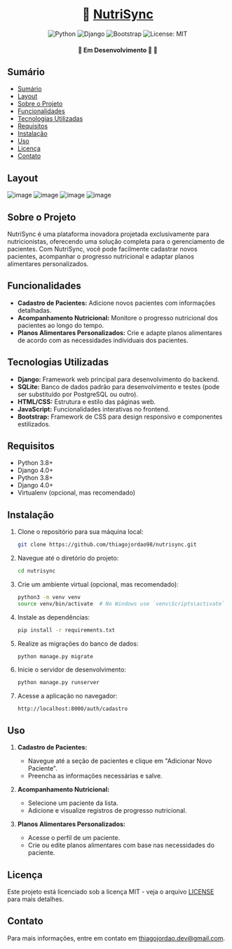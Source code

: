 <h1 align="center">
     🍃 <a href="#" alt="site do ecoleta"> NutriSync </a>
</h1>

<p align="center">
    <img src="https://img.shields.io/badge/python-3670A0?style=for-the-badge&logo=python&logoColor=ffdd54" alt="Python">
    <img src="https://img.shields.io/badge/django-%23092E20.svg?style=for-the-badge&logo=django&logoColor=white" alt="Django">
    <img src="https://img.shields.io/badge/-boostrap-0D1117?style=for-the-badge&logo=bootstrap&labelColor=0D1117" alt="Bootstrap">
    <img src="https://img.shields.io/badge/License-MIT-green.svg?style=for-the-badge" alt="License: MIT">
</p>

<h4 align="center">
	🚧   Em Desenvolvimento 🚀 🚧
</h4>

## Sumário

- [Sumário](#sumário)
- [Layout](#layout)
- [Sobre o Projeto](#sobre-o-projeto)
- [Funcionalidades](#funcionalidades)
- [Tecnologias Utilizadas](#tecnologias-utilizadas)
- [Requisitos](#requisitos)
- [Instalação](#instalação)
- [Uso](#uso)
- [Licença](#licença)
- [Contato](#contato)


## Layout
![image](https://github.com/user-attachments/assets/6fa52ef7-45ca-4b15-a777-5d1b2a2bf76b)
![image](https://github.com/user-attachments/assets/5ffd97fd-becd-4669-a218-81a414f9700c)
![image](https://github.com/user-attachments/assets/7a5c09c2-e468-43a8-97a4-9a5dfdf1aba3)
![image](https://github.com/user-attachments/assets/8086c913-310d-4ddf-bfd0-6852c432818b)

## Sobre o Projeto
NutriSync é uma plataforma inovadora projetada exclusivamente para nutricionistas, oferecendo uma solução completa para o gerenciamento de pacientes. Com NutriSync, você pode facilmente cadastrar novos pacientes, acompanhar o progresso nutricional e adaptar planos alimentares personalizados.

## Funcionalidades

- **Cadastro de Pacientes:** Adicione novos pacientes com informações detalhadas.
- **Acompanhamento Nutricional:** Monitore o progresso nutricional dos pacientes ao longo do tempo.
- **Planos Alimentares Personalizados:** Crie e adapte planos alimentares de acordo com as necessidades individuais dos pacientes.

## Tecnologias Utilizadas

- **Django:** Framework web principal para desenvolvimento do backend.
- **SQLite:** Banco de dados padrão para desenvolvimento e testes (pode ser substituído por PostgreSQL ou outro).
- **HTML/CSS:** Estrutura e estilo das páginas web.
- **JavaScript:** Funcionalidades interativas no frontend.
- **Bootstrap:** Framework de CSS para design responsivo e componentes estilizados.

## Requisitos

- Python 3.8+
- Django 4.0+
- Python 3.8+
- Django 4.0+
- Virtualenv (opcional, mas recomendado)

## Instalação

1. Clone o repositório para sua máquina local:
    ```bash
    git clone https://github.com/thiagojordao98/nutrisync.git
    ```
2. Navegue até o diretório do projeto:
    ```bash
    cd nutrisync
    ```
3. Crie um ambiente virtual (opcional, mas recomendado):
    ```bash
    python3 -m venv venv
    source venv/bin/activate  # No Windows use `venv\Scripts\activate`
    ```
4. Instale as dependências:
    ```bash
    pip install -r requirements.txt
    ```
5. Realize as migrações do banco de dados:
    ```bash
    python manage.py migrate
    ```
6. Inicie o servidor de desenvolvimento:
    ```bash
    python manage.py runserver
    ```
7. Acesse a aplicação no navegador:
    ```
    http://localhost:8000/auth/cadastro
    ```

## Uso

1. **Cadastro de Pacientes:**
    - Navegue até a seção de pacientes e clique em "Adicionar Novo Paciente".
    - Preencha as informações necessárias e salve.

2. **Acompanhamento Nutricional:**
    - Selecione um paciente da lista.
    - Adicione e visualize registros de progresso nutricional.

3. **Planos Alimentares Personalizados:**
    - Acesse o perfil de um paciente.
    - Crie ou edite planos alimentares com base nas necessidades do paciente.

## Licença

Este projeto está licenciado sob a licença MIT - veja o arquivo [LICENSE](LICENSE) para mais detalhes.

## Contato

Para mais informações, entre em contato em [thiagojordao.dev@gmail.com](mailto:thiagojordao.dev@gmail.com).
